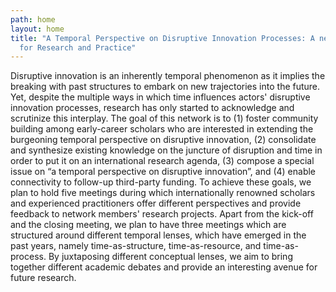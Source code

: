 ```yaml
---
path: home
layout: home
title: "A Temporal Perspective on Disruptive Innovation Processes: A new Agenda
  for Research and Practice"
---
```

Disruptive innovation is an inherently temporal phenomenon as it implies the breaking with past structures to embark on new trajectories into the future. Yet, despite the multiple ways in which time influences actors' disruptive innovation processes, research has only started to acknowledge and scrutinize this interplay. The goal of this network is to (1) foster community building among early-career scholars who are interested in extending the burgeoning temporal perspective on disruptive innovation, (2) consolidate and synthesize existing knowledge on the juncture of disruption and time in order to put it on an international research agenda, (3) compose a special issue on “a temporal perspective on disruptive innovation”, and (4) enable connectivity to follow-up third-party funding. To achieve these goals, we plan to hold five meetings during which internationally renowned scholars and experienced practitioners offer different perspectives and provide feedback to network members' research projects. Apart from the kick-off and the closing meeting, we plan to have three meetings which are structured around different temporal lenses, which have emerged in the past years, namely time-as-structure, time-as-resource, and time-as-process. By juxtaposing different conceptual lenses, we aim to bring together different academic debates and provide an interesting avenue for future research.